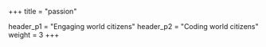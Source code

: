 +++
title = "passion"

header_p1 = "Engaging world citizens"
header_p2 = "Coding world citizens"
weight = 3
+++
